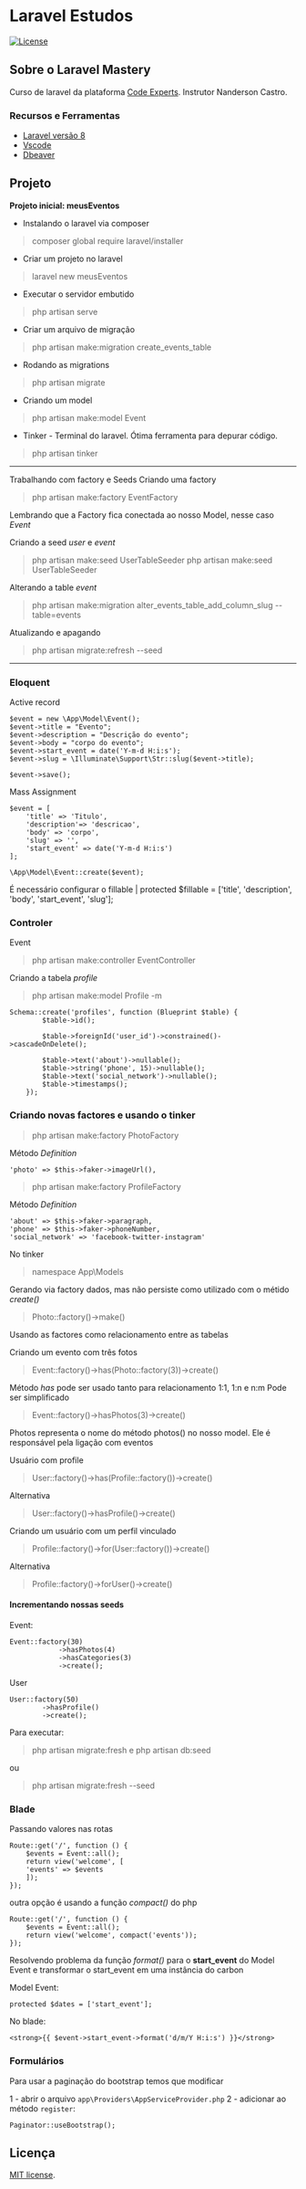 # Laravel Estudos
<a href="https://packagist.org/packages/laravel/framework"><img src="https://img.shields.io/packagist/l/laravel/framework" alt="License"></a>
</p>

## Sobre o Laravel Mastery

Curso de laravel da plataforma [Code Experts](https://codeexperts.com.br/). Instrutor Nanderson Castro.

### Recursos e Ferramentas
- [Laravel versão 8](https://laravel.com/)
- [Vscode](https://code.visualstudio.com/)
- [Dbeaver](https://dbeaver.io/ )

## Projeto

**Projeto inicial: meusEventos**

- Instalando o laravel via composer
> composer global require laravel/installer

- Criar um projeto no laravel
> laravel new meusEventos

- Executar o servidor embutido
> php artisan serve 

- Criar um arquivo de migração
> php artisan make:migration create_events_table

- Rodando as migrations
> php artisan migrate

- Criando um model
> php artisan make:model Event

- Tinker - Terminal do laravel. Ótima ferramenta para depurar código.
> php artisan tinker

---
Trabalhando com factory e Seeds
Criando uma factory
> php artisan make:factory EventFactory

Lembrando que a Factory fica conectada ao nosso Model, nesse caso *Event*

Criando a seed *user* e *event*
> php artisan make:seed UserTableSeeder
> php artisan make:seed UserTableSeeder

Alterando a table *event*
> php artisan make:migration alter_events_table_add_column_slug --table=events

Atualizando e apagando 
> php artisan migrate:refresh --seed
--- 
### Eloquent
Active record 

	$event = new \App\Model\Event();
	$event->title = "Evento";
	$event->description = "Descrição do evento";
	$event->body = "corpo do evento";
	$event->start_event = date('Y-m-d H:i:s');
	$event->slug = \Illuminate\Support\Str::slug($event->title);
	 
	$event->save();
 

Mass Assignment

	$event = [
		'title' => 'Titulo',
		'description'=> 'descricao',
		'body' => 'corpo',
		'slug' => '',
		'start_event' => date('Y-m-d H:i:s')
	];
	
	\App\Model\Event::create($event);

É necessário configurar o fillable
| protected $fillable = ['title', 'description', 'body', 'start_event', 'slug'];


### Controler
Event
> php artisan make:controller EventController

Criando a tabela *profile*
> php artisan make:model Profile -m

	Schema::create('profiles', function (Blueprint $table) {
            $table->id();

            $table->foreignId('user_id')->constrained()->cascadeOnDelete();

            $table->text('about')->nullable();
            $table->string('phone', 15)->nullable();
            $table->text('social_network')->nullable();
            $table->timestamps();
        });

### Criando novas factores e usando o tinker

> php artisan make:factory PhotoFactory

Método *Definition*

	'photo' => $this->faker->imageUrl(),

> php artisan make:factory ProfileFactory

Método *Definition*

	'about' => $this->faker->paragraph,
	'phone' => $this->faker->phoneNumber,
	'social_network' => 'facebook-twitter-instagram'

No tinker

> namespace App\Models

Gerando via factory dados, mas não persiste como utilizado com o métido *create()*
> Photo::factory()->make()

Usando as factores como relacionamento entre as tabelas

Criando um evento com três fotos
> Event::factory()->has(Photo::factory(3))->create()

Método *has* pode ser usado tanto para relacionamento 1:1, 1:n e n:m
Pode ser simplificado

> Event::factory()->hasPhotos(3)->create()

Photos representa o nome do método photos() no nosso model. Ele é responsável pela ligação com eventos

Usuário com profile
> User::factory()->has(Profile::factory())->create()

Alternativa
> User::factory()->hasProfile()->create()

Criando um usuário com um perfil vinculado
> Profile::factory()->for(User::factory())->create()

Alternativa
> Profile::factory()->forUser()->create()

#### Incrementando nossas seeds

Event:

	Event::factory(30)
				->hasPhotos(4)
				->hasCategories(3)
				->create();

User

	User::factory(50)
			->hasProfile()
			->create();
			
Para executar:
> php artisan migrate:fresh e php artisan db:seed

ou
> php artisan migrate:fresh --seed

### Blade

Passando valores nas rotas

	Route::get('/', function () {
	    $events = Event::all();
	    return view('welcome', [
		'events' => $events
	    ]);
	});

outra opção é usando a função *compact()* do php

	Route::get('/', function () {
	    $events = Event::all();
	    return view('welcome', compact('events'));
	});


Resolvendo problema da função *format()* para o **start_event** do Model Event e transformar o start_event em uma instância do carbon

Model Event:

	protected $dates = ['start_event'];

No blade:

	<strong>{{ $event->start_event->format('d/m/Y H:i:s') }}</strong>

### Formulários

Para usar a paginação do bootstrap temos que modificar

1 - abrir o arquivo `app\Providers\AppServiceProvider.php`
2 - adicionar ao método `register`:

	Paginator::useBootstrap();
	




## Licença

[MIT license](https://opensource.org/licenses/MIT).
